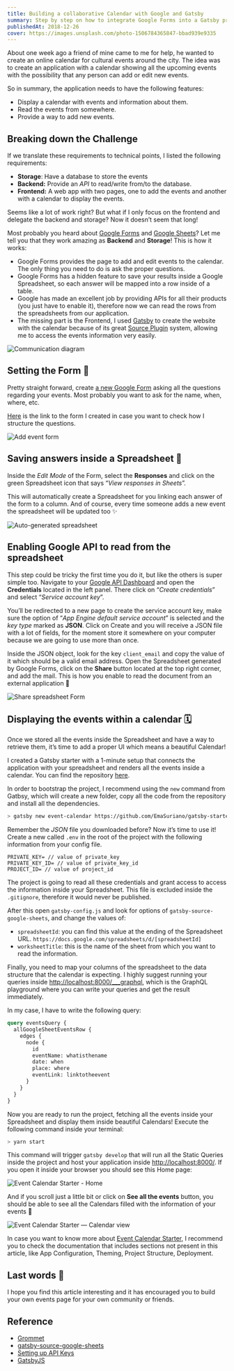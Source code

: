 ```yaml
---
title: Building a collaborative Calendar with Google and Gatsby
summary: Step by step on how to integrate Google Forms into a Gatsby project to collect new answer and display them inside the website.
publishedAt: 2018-12-26
cover: https://images.unsplash.com/photo-1506784365847-bbad939e9335
---
```


About one week ago a friend of mine came to me for help, he wanted to create an online calendar for cultural events around the city. The idea was to create an application with a calendar showing all the upcoming events with the possibility that any person can add or edit new events.

So in summary, the application needs to have the following features:

- Display a calendar with events and information about them.
- Read the events from somewhere.
- Provide a way to add new events.

## Breaking down the Challenge

If we translate these requirements to technical points, I listed the following requirements:

- **Storage**: Have a database to store the events
- **Backend:** Provide an _API_ to read/write from/to the database.
- **Frontend:** A web app with two pages, one to add the events and another with a calendar to display the events.

Seems like a lot of work right? But what if I only focus on the frontend and delegate the backend and storage? Now it doesn’t seem that long!

Most probably you heard about [Google Forms](https://www.google.com/intl/en/forms/about/) and [Google Sheets](https://www.google.com/intl/en/sheets/about/)? Let me tell you that they work amazing as **Backend** and **Storage**! This is how it works:

- Google Forms provides the page to add and edit events to the calendar. The only thing you need to do is ask the proper questions.
- Google Forms has a hidden feature to save your results inside a Google Spreadsheet, so each answer will be mapped into a row inside of a table.
- Google has made an excellent job by providing APIs for all their products (you just have to enable it), therefore now we can read the rows from the spreadsheets from our application.
- The missing part is the Frontend, I used [Gatsby](https://www.gatsbyjs.org/) to create the website with the calendar because of its great [Source Plugin](https://www.gatsbyjs.org/tutorial/part-five/) system, allowing me to access the events information very easily.

![Communication diagram](https://cdn.statically.io/gh/emasuriano/static/main/assets/blog/building-a-collaborative-calendar-with-google-and-gatsby/Communication_diagram.png)

## Setting the Form 📝

Pretty straight forward, create [a new Google Form](http://forms.new/) asking all the questions regarding your events. Most probably you want to ask for the name, when, where, etc.

[Here](https://docs.google.com/forms/d/e/1FAIpQLSeUNNgqdhcPlTaVqLb_NceeBd_XVTEBxGwr66wSUbFRArPo3A/viewform) is the link to the form I created in case you want to check how I structure the questions.

![Add event form](https://cdn.statically.io/gh/emasuriano/static/main/assets/blog/building-a-collaborative-calendar-with-google-and-gatsby/Add_event_form.jpeg)

## Saving answers inside a Spreadsheet 💾

Inside the _Edit Mode_ of the Form, select the **Responses** and click on the green Spreadsheet icon that says “_View responses in Sheets_”.

This will automatically create a Spreadsheet for you linking each answer of the form to a column. And of course, every time someone adds a new event the spreadsheet will be updated too ✨

![Auto-generated spreadsheet](https://cdn.statically.io/gh/emasuriano/static/main/assets/blog/building-a-collaborative-calendar-with-google-and-gatsby/Auto-generated_spreadsheet.jpeg)

## Enabling Google API to read from the spreadsheet

This step could be tricky the first time you do it, but like the others is super simple too. Navigate to your [Google API Dashboard](https://console.developers.google.com/) and open the **Credentials** located in the left panel. There click on “_Create credentials_” and select “_Service account key_”.

You’ll be redirected to a new page to create the service account key, make sure the option of “_App Engine default service account_” is selected and the _key type_ marked as **JSON**. Click on Create and you will receive a JSON file with a lot of fields, for the moment store it somewhere on your computer because we are going to use more than once.

Inside the JSON object, look for the key `client_email` and copy the value of it which should be a valid email address. Open the Spreadsheet generated by Google Forms, click on the **Share** button located at the top right corner, and add the mail. This is how you enable to read the document from an external application 🎉

![Share spreadsheet Form](https://cdn.statically.io/gh/emasuriano/static/main/assets/blog/building-a-collaborative-calendar-with-google-and-gatsby/Share_spreadsheet_Form.png)

## Displaying the events within a calendar 🗓

Once we stored all the events inside the Spreadsheet and have a way to retrieve them, it’s time to add a proper UI which means a beautiful Calendar!

I created a Gatsby starter with a 1-minute setup that connects the application with your spreadsheet and renders all the events inside a calendar. You can find the repository [here](https://github.com/EmaSuriano/gatsby-starter-event-calendar).

In order to bootstrap the project, I recommend using the `new` command from Gatbsy, which will create a new folder, copy all the code from the repository and install all the dependencies.

```bash
> gatsby new event-calendar https://github.com/EmaSuriano/gatsby-starter-event-calendar
```

Remember the _JSON_ file you downloaded before? Now it’s time to use it! Create a new called `.env` in the root of the project with the following information from your config file.

```plain
PRIVATE_KEY= // value of private_key
PRIVATE_KEY_ID= // value of private_key_id
PROJECT_ID= // value of project_id
```

The project is going to read all these credentials and grant access to access the information inside your Spreadsheet. This file is excluded inside the `.gitignore`, therefore it would never be published.

After this open `gatsby-config.js` and look for options of `gatsby-source-google-sheets`, and change the values of:

- `spreadsheetId`: you can find this value at the ending of the Spreadsheet URL. `https://docs.google.com/spreadsheets/d/[spreadsheetId]`
- `worksheetTitle`: this is the name of the sheet from which you want to read the information.

Finally, you need to map your columns of the spreadsheet to the data structure that the calendar is expecting. I highly suggest running your queries inside [http://localhost:8000/\_\_\_graphql](http://localhost:8000/___graphql), which is the GraphQL playground where you can write your queries and get the result immediately.

In my case, I have to write the following query:

```graphql
query eventsQuery {
  allGoogleSheetEventsRow {
    edges {
      node {
        id
        eventName: whatisthename
        date: when
        place: where
        eventLink: linktotheevent
      }
    }
  }
}
```

Now you are ready to run the project, fetching all the events inside your Spreadsheet and display them inside beautiful Calendars!️ Execute the following command inside your terminal:

```bash
> yarn start
```

This command will trigger `gatsby develop` that will run all the Static Queries inside the project and host your application inside [http://localhost:8000/](http://localhost:8000/). If you open it inside your browser you should see this Home page:

![Event Calendar Starter - Home](https://cdn.statically.io/gh/emasuriano/static/main/assets/blog/building-a-collaborative-calendar-with-google-and-gatsby/Event_Calendar_Starter_—_Home.png)

And if you scroll just a little bit or click on **See all the events** button, you should be able to see all the Calendars filled with the information of your events 🎉

![Event Calendar Starter — Calendar view](https://cdn.statically.io/gh/emasuriano/static/main/assets/blog/building-a-collaborative-calendar-with-google-and-gatsby/Event_Calendar_Starter_—_Calendar_view.png)

In case you want to know more about [Event Calendar Starter](https://github.com/EmaSuriano/gatsby-starter-event-calendar), I recommend you to check the documentation that includes sections not present in this article, like App Configuration, Theming, Project Structure, Deployment.

## Last words 👋

I hope you find this article interesting and it has encouraged you to build your own events page for your own community or friends.

## Reference

- [Grommet](http://grommet.io)
- [gatsby-source-google-sheets](https://github.com/brandonmp/gatsby-source-google-sheets)
- [Setting up API Keys](https://support.google.com/googleapi/answer/6158862?hl=en)
- [GatsbyJS](https://www.gatsbyjs.org/)
